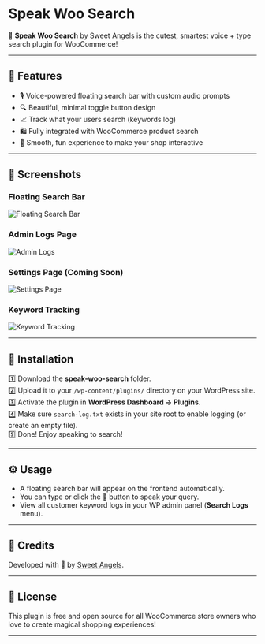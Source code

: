 # Speak Woo Search

🎤 **Speak Woo Search** by Sweet Angels is the cutest, smartest voice + type search plugin for WooCommerce!  

---

## 🌟 Features

- 🎙️ Voice-powered floating search bar with custom audio prompts
- 🔍 Beautiful, minimal toggle button design
- 📈 Track what your users search (keywords log)
- 🛍️ Fully integrated with WooCommerce product search
- 💖 Smooth, fun experience to make your shop interactive

---

## 📸 Screenshots

### Floating Search Bar
![Floating Search Bar](https://github.com/sweetangels679/speak-woo-search/blob/main/assets/floating-bar-screenshot.png?raw=true)

### Admin Logs Page
![Admin Logs](https://github.com/sweetangels679/speak-woo-search/blob/main/assets/admin-logs-screenshot.png?raw=true)

### Settings Page (Coming Soon)
![Settings Page](https://github.com/sweetangels679/speak-woo-search/blob/main/assets/settings-page-screenshot.png?raw=true)

### Keyword Tracking
![Keyword Tracking](https://github.com/sweetangels679/speak-woo-search/blob/main/assets/keyword-tracking-screenshot.png?raw=true)

---

## 🚀 Installation

1️⃣ Download the **speak-woo-search** folder.  
2️⃣ Upload it to your `/wp-content/plugins/` directory on your WordPress site.  
3️⃣ Activate the plugin in **WordPress Dashboard → Plugins**.  
4️⃣ Make sure `search-log.txt` exists in your site root to enable logging (or create an empty file).  
5️⃣ Done! Enjoy speaking to search!

---

## ⚙️ Usage

- A floating search bar will appear on the frontend automatically.
- You can type or click the 🎤 button to speak your query.
- View all customer keyword logs in your WP admin panel (**Search Logs** menu).

---

## 💬 Credits

Developed with 💖 by [Sweet Angels](https://sweetangels.in).

---

## 📄 License

This plugin is free and open source for all WooCommerce store owners who love to create magical shopping experiences!

---

